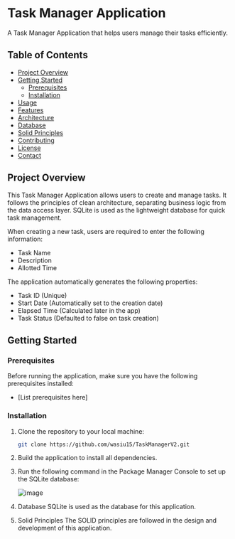 # Task Manager Application

A Task Manager Application that helps users manage their tasks efficiently.

## Table of Contents
- [Project Overview](#project-overview)
- [Getting Started](#getting-started)
  - [Prerequisites](#prerequisites)
  - [Installation](#installation)
- [Usage](#usage)
- [Features](#features)
- [Architecture](#architecture)
- [Database](#database)
- [Solid Principles](#solid-principles)
- [Contributing](#contributing)
- [License](#license)
- [Contact](#contact)

## Project Overview

This Task Manager Application allows users to create and manage tasks. It follows the principles of clean architecture, separating business logic from the data access layer. SQLite is used as the lightweight database for quick task management.

When creating a new task, users are required to enter the following information:
- Task Name
- Description
- Allotted Time

The application automatically generates the following properties:
- Task ID (Unique)
- Start Date (Automatically set to the creation date)
- Elapsed Time (Calculated later in the app)
- Task Status (Defaulted to false on task creation)

## Getting Started

### Prerequisites

Before running the application, make sure you have the following prerequisites installed:

- [List prerequisites here]

### Installation

1. Clone the repository to your local machine:

   ```bash
   git clone https://github.com/wasiu15/TaskManagerV2.git


2. Build the application to install all dependencies.

3. Run the following command in the Package Manager Console to set up the SQLite database:

   ![image](https://github.com/wasiu15/TaskManagerV2/assets/66498295/485f8704-e3a4-45d2-b5c6-d1ea499b0003)

4. Database
   SQLite is used as the database for this application.

5. Solid Principles
   The SOLID principles are followed in the design and development of this application.
